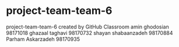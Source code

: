 # project-team-team-6
project-team-team-6 created by GitHub Classroom
amin ghodosian 98171018
ghazaal taghavi 98170732
shayan shabaanzadeh 98170884
Parham Askarzadeh 98170935
